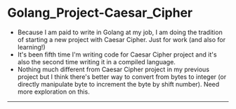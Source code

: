 # Golang_Project-Caesar_Cipher
* Because I am paid to write in Golang at my job, I am doing the tradition of starting a new project with Caesar Cipher. Just for work (and also for learning!)
* It's been fifth time I'm writing code for Caesar Cipher project and it's also the second time writing it in a compiled language.
* Nothing much different from Caesar Cipher project in my previous project but I think there's better way to convert from bytes to integer (or directly manipulate byte to increment the byte by shift number). Need more exploration on this.
---